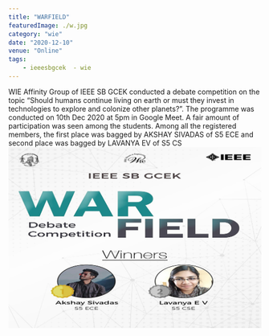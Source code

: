 ```yaml
---
title: "WARFIELD"
featuredImage: ./w.jpg
category: "wie"
date: "2020-12-10"
venue: "Online"
tags:
    - ieeesbgcek  - wie
---
```

WIE Affinity Group of IEEE SB GCEK conducted a debate competition on the topic “Should humans continue living on earth or must they invest in technologies to explore and colonize other planets?”. The programme was conducted on 10th Dec 2020 at 5pm in Google Meet. A fair amount of participation was seen among the students. Among all the registered members, the first place was bagged by AKSHAY SIVADAS of S5 ECE and second place was bagged by LAVANYA EV of S5 CS
![Winners](./w1.jpg)
